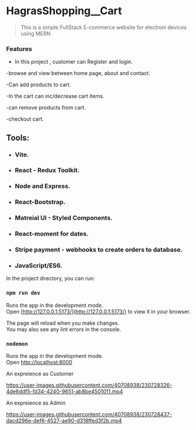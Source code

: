 # HagrasShopping__Cart

> This is a simple FullStack E-commerce website for electroni devices using MERN

### Features

- In this project , customer can Register and login.

-browse and view between home page, about and contact.

-Can add products to cart. 

-In the cart can inc/decrease cart items. 

-can remove products from cart.

-checkout cart.

## Tools:

- ### Vite.

- ### React - Redux Toolkit.

- ### Node and Express.
- ### React-Bootstrap.

- ### Matreial UI - Styled Components.

- ### React-moment for dates.

- ### Stripe payment - webhooks to create orders to database.
- ### JavaScript/ES6.



In the project directory, you can run:

### `npm run dev`

Runs the app in the development mode.\
Open [http://127.0.0.1:5173/](http://127.0.0.1:5173/) to view it in your browser.

The page will reload when you make changes.\
You may also see any lint errors in the console.


### `nodemon`

Runs the app in the development mode.\
Open [http://localhost:8000](http://localhost:8000)


An expreience as Customer

https://user-images.githubusercontent.com/40708938/230728326-4de6ddf5-fd34-4240-9651-ab8be4501011.mp4


An expreience as Admin

https://user-images.githubusercontent.com/40708938/230728437-dacd296e-def6-4527-ae90-d318ffed3f2b.mp4

